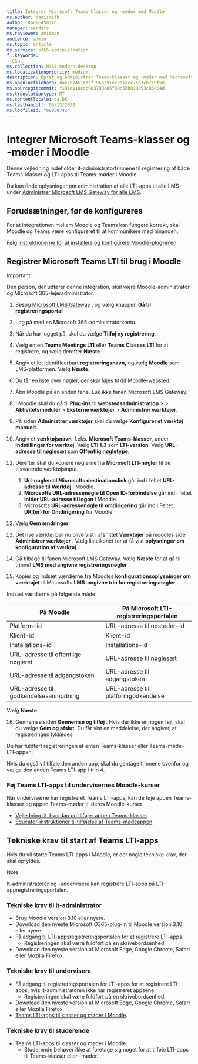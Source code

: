 ```yaml
---
title: Integrer Microsoft Teams-klasser og -møder med Moodle
ms.author: danismith
author: DaniEASmith
manager: serdars
ms.reviewer: amitman
audience: admin
ms.topic: article
ms.service: o365-administration
f1.keywords:
- CSH
ms.collection: M365-modern-desktop
ms.localizationpriority: medium
description: Opret og administrer Teams-klasser og -møder med Microsoft OneDrive Learning Tools interoperabilitet for Moodle.
ms.openlocfilehash: da65874516dcf196ac91ecea1acc75e3cb719f58
ms.sourcegitcommit: f181e110cdb983788a86f30d5bb018e53c83e64d
ms.translationtype: MT
ms.contentlocale: da-DK
ms.lasthandoff: 06/13/2022
ms.locfileid: "66858742"
---
```

# <a name="integrate-microsoft-teams-classes-and-meetings-within-moodle"></a>Integrer Microsoft Teams-klasser og -møder i Moodle

Denne vejledning indeholder it-administratortrinnene til registrering af både Teams-klasser og LTI-apps til Teams-møder i Moodle.

Du kan finde oplysninger om administration af alle LTI-apps til alle LMS under [Administrer Microsoft LMS Gateway for alle LMS](manage-microsoft-one-lti.md).

## <a name="prerequisites-before-set-up"></a>Forudsætninger, før de konfigureres

For at integrationen mellem Moodle og Teams kan fungere korrekt, skal Moodle og Teams være konfigureret til at kommunikere med hinanden.

Følg [instruktionerne for at installere og konfigurere Moodle-plug-in'en](moodle-plugin-configuration.md).

## <a name="register-microsoft-teams-lti-for-use-in-moodle"></a>Registrer Microsoft Teams LTI til brug i Moodle

> [!IMPORTANT]
> Den person, der udfører denne integration, skal være Moodle-administrator og Microsoft 365-lejeradministrator.

1. Besøg [Microsoft LMS Gateway](https://lti.microsoft.com/) , og vælg knappen **Gå til registreringsportal** .

2. Log på med en Microsoft 365-administratorkonto.

3. Når du har logget på, skal du vælge **Tilføj ny registrering**.

4. Vælg enten **Teams Meetings LTI** eller **Teams Classes LTI** for at registrere, og vælg derefter **Næste**.

5. Angiv et let identificerbart **registreringsnavn,** og vælg **Moodle** som LMS-platformen. Vælg **Næste**.

6. Du får en liste over nøgler, der skal føjes til dit Moodle-websted.

7. Åbn Moodle på en anden fane. Luk ikke fanen Microsoft LMS Gateway.

8. I Moodle skal du gå til **Plug-ins** til **webstedsadministration** >  > **Aktivitetsmoduler** > **Eksterne værktøjer** > **Administrer værktøjer**.

9. På siden **Administrer værktøjer** skal du vælge **Konfigurer et værktøj manuelt**.

10. Angiv et **værktøjsnavn**, f.eks. **Microsoft Teams-klasser**, under **Indstillinger for værktøj**. Vælg **LTI 1.3** som **LTI-version**. Vælg **URL-adresse til nøglesæt** som **Offentlig nøgletype**.

11. Derefter skal du kopiere nøglerne fra **Microsoft LTI-nøgler** til de tilsvarende værktøjsinput.
    1. **Url-nøglen til Microsofts destinationslink** går ind i feltet **URL-adresse til Værktøj** i Moodle.
    1. **Microsofts URL-adressenøgle til Open ID-forbindelse** går ind i feltet **Initier URL-adresse til logon** i Moodle.
    1. Microsofts **URL-adressenøgle til omdirigering** går ind i Feltet **URI(er) for Omdirigering** for Moodle.

12. Vælg **Gem ændringer**.

13. Det nye værktøj bør nu blive vist i afsnittet **Værktøjer** på moodles side **Administrer værktøjer** . Vælg listeikonet for at få vist **oplysninger om konfiguration af værktøj**.

14. Gå tilbage til fanen Microsoft LMS Gateway. Vælg **Næste** for at gå til trinnet **LMS med angivne registreringsnøgler** .

15. Kopiér og indsæt værdierne fra Moodles **konfigurationsoplysninger om værktøjet** til Microsofts **LMS-angivne trin for registreringsnøgler** .

  Indsæt værdierne på følgende måde:

  | På Moodle | På Microsoft LTI-registreringsportalen |
  | --------- | ------------------------------------ |
  | Platform-id | URL-adresse til udsteder-id |
  | Klient-id | Klient-id |
  | Installations-id | Installations-id |
  | URL-adresse til offentlige nøgleret | URL-adresse til nøglesæt |
  | URL-adresse til adgangstoken | URL-adresse til adgangstoken |
  | URL-adresse til godkendelsesanmodning | URL-adresse til platformgodkendelse |

  Vælg **Næste**.

16. Gennemse siden **Gennemse og tilføj** . Hvis der ikke er nogen fejl, skal du vælge **Gem og afslut**. Du får vist en meddelelse, der angiver, at registreringen lykkedes.

Du har fuldført registreringen af enten Teams-klasser eller Teams-møde-LTI-appen.

Hvis du også vil tilføje den anden app, skal du gentage trinnene ovenfor og vælge den anden Teams LTI-app i trin 4.

### <a name="add-teams-lti-apps-to-educators-moodle-courses"></a>Føj Teams LTI-apps til undervisernes Moodle-kurser

Når underviserne har registreret Teams LTI-apps, kan de føje appen Teams-klasser og appen Teams-møder til deres Moodle-kurser.

- [Vejledning til, hvordan du tilføjer appen Teams-klasser](https://support.microsoft.com/topic/use-microsoft-teams-classes-in-your-lms-ac6a1e34-32f7-45e6-b83e-094185a1e78a).
- [Educator-instruktioner til tilføjelse af Teams-mødeappen](https://support.microsoft.com/topic/use-microsoft-teams-meetings-in-your-lms-11b6095d-f90b-42b9-ab77-4dcff2bb3b76).

## <a name="technical-requirements-to-launch-teams-lti-apps"></a>Tekniske krav til start af Teams LTI-apps

Hvis du vil starte Teams LTI-apps i Moodle, er der nogle tekniske krav, der skal opfyldes.

> [!NOTE]
> It-administratorer og -undervisere kan registrere LTI-apps på LTI-appregistreringsportalen.

### <a name="it-admin-technical-requirements"></a>Tekniske krav til it-administrator

- Brug Moodle version 3.10 eller nyere.
- Download den nyeste Microsoft O365-plug-in til Moodle version 3.10 eller nyere.
- Få adgang til LTI-appsregistreringsportalen for at registrere LTI-apps.
  - Registreringen skal være fuldført på en skrivebordsenhed.
- Download den nyeste version af Microsoft Edge, Google Chrome, Safari eller Mozilla Firefox.

### <a name="educator-technical-requirements"></a>Tekniske krav til undervisere

- Få adgang til registreringsportalen for LTI-apps for at registrere LTI-apps, hvis it-administratoren ikke har registreret appsene.
  - Registreringen skal være fuldført på en skrivebordsenhed.
- Download den nyeste version af Microsoft Edge, Google Chrome, Safari eller Mozilla Firefox.
- [Teams LTI-apps til klasser og møder i Moodle](#add-teams-lti-apps-to-educators-moodle-courses).

### <a name="student-technical-requirements"></a>Tekniske krav til studerende

- Teams LTI-apps til klasser og møder i Moodle.
  - Studerende behøver ikke at foretage sig noget for at tilføje LTI-apps til Teams-klasser eller -møder.

